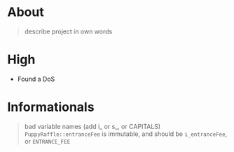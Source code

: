 # About

> describe project in own words

# High

- Found a DoS 

# Informationals 

> bad variable names (add i_ or s_, or CAPITALS)
`PuppyRaffle::entranceFee` is immutable, and should be `i_entranceFee`, or `ENTRANCE_FEE`
